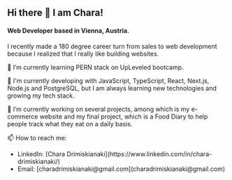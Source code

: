 ## Hi there 👋 I am Chara!

#### Web Developer based in Vienna, Austria.

I recently made a 180 degree career turn from sales to web development because I realized that I really like building websites. 


🌱 I’m currently learning PERN stack on UpLeveled bootcamp.

🚀  I'm currently developing with JavaScript, TypeScript, React, Next.js, Node.js and PostgreSQL, but I am always learning new technologies and growing my tech stack.

🔭 I’m currently working on several projects, among which is my e-commerce website and my final project, which is a Food Diary to help people track what they eat on a daily basis.

📫 How to reach me: 

<ul>
  <li>LinkedIn: [Chara Drimiskianaki](https://www.linkedin.com/in/chara-drimiskianaki/)</li>
  <li>Email: [charadrimiskianaki@gmail.com](charadrimiskianaki@gmail.com)</li>
</ul>





